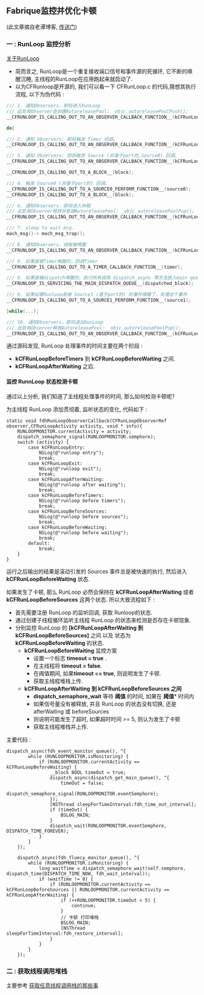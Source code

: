 ## Fabrique监控并优化卡顿

(此文章摘自老谭博客, [传送门](http://www.tanhao.me/code/151113.html))

### 一 : RunLoop 监控分析

[关于RunLoop](https://zhxiongfei.github.io/post/为什么ios-app能一直响应事件-runloop/)

- 简而言之, RunLoop是一个重复接收端口信号和事件源的死循环, 它不断的唤醒沉睡, 主线程的RunLoop在应用跑起来就启动了.
- 以为CFRunloop是开源的, 我们可以看一下 CFRunLoop.c 的代码,猜想其执行流程, 以下为伪代码 : 

```c
/// 1. 通知Observers，即将进入RunLoop
/// 此处有Observer会创建AutoreleasePool: _objc_autoreleasePoolPush();
__CFRUNLOOP_IS_CALLING_OUT_TO_AN_OBSERVER_CALLBACK_FUNCTION__(kCFRunLoopEntry);

do{

/// 2. 通知 Observers: 即将触发 Timer 回调。
__CFRUNLOOP_IS_CALLING_OUT_TO_AN_OBSERVER_CALLBACK_FUNCTION__(kCFRunLoopBeforeTimers);

/// 3. 通知 Observers: 即将触发 Source (非基于port的,Source0) 回调。
__CFRUNLOOP_IS_CALLING_OUT_TO_AN_OBSERVER_CALLBACK_FUNCTION__(kCFRunLoopBeforeSources);

__CFRUNLOOP_IS_CALLING_OUT_TO_A_BLOCK__(block);

/// 4. 触发 Source0 (非基于port的) 回调。
__CFRUNLOOP_IS_CALLING_OUT_TO_A_SOURCE0_PERFORM_FUNCTION__(source0);
__CFRUNLOOP_IS_CALLING_OUT_TO_A_BLOCK__(block);

/// 6. 通知Observers，即将进入休眠
/// 此处有Observer释放并新建AutoreleasePool: _objc_autoreleasePoolPop(); _objc_autoreleasePoolPush();
__CFRUNLOOP_IS_CALLING_OUT_TO_AN_OBSERVER_CALLBACK_FUNCTION__(kCFRunLoopBeforeWaiting);

/// 7. sleep to wait msg.
mach_msg()-> mach_msg_trap();

/// 8. 通知Observers，线程被唤醒
__CFRUNLOOP_IS_CALLING_OUT_TO_AN_OBSERVER_CALLBACK_FUNCTION__(kCFRunLoopAfterWaiting);

/// 9. 如果是被Timer唤醒的，回调Timer
__CFRUNLOOP_IS_CALLING_OUT_TO_A_TIMER_CALLBACK_FUNCTION__(timer);

/// 9. 如果是被dispatch唤醒的，执行所有调用 dispatch_async 等方法放入main queue 的 block
__CFRUNLOOP_IS_SERVICING_THE_MAIN_DISPATCH_QUEUE__(dispatched_block);

/// 9. 如果如果Runloop是被 Source1 (基于port的) 的事件唤醒了，处理这个事件
__CFRUNLOOP_IS_CALLING_OUT_TO_A_SOURCE1_PERFORM_FUNCTION__(source1);

}while(...);

/// 10. 通知Observers，即将退出RunLoop
/// 此处有Observer释放AutoreleasePool: _objc_autoreleasePoolPop();
__CFRUNLOOP_IS_CALLING_OUT_TO_AN_OBSERVER_CALLBACK_FUNCTION__(kCFRunLoopExit);
```



通过源码发现, RunLoop 处理事件的时间主要在两个阶段 : 

- **kCFRunLoopBeforeTimers** 到 **kCFRunLoopBeforeWaiting** 之间.
- **kCFRunLoopAfterWaiting** 之后.



#### 监控 RunnLoop 状态检测卡顿

通过以上分析,  我们知道了主线程处理事件的时间, 那么如何检测卡顿呢? 

为主线程 RunLoop 添加贯彻着,  监听状态的变化, 代码如下 : 

```objc
static void fdhRunLoopObserverCallback(CFRunLoopObserverRef observer,CFRunLoopActivity activity, void * info){
    RUNLOOPMONITOR.currentActivity = activity;
    dispatch_semaphore_signal(RUNLOOPMONITOR.semphore);
    switch (activity) {
        case kCFRunLoopEntry:
            NSLog(@"runloop entry");
            break;
        case kCFRunLoopExit:
            NSLog(@"runloop exit");
            break;
        case kCFRunLoopAfterWaiting:
            NSLog(@"runloop after waiting");
            break;
        case kCFRunLoopBeforeTimers:
            NSLog(@"runloop before timers");
            break;
        case kCFRunLoopBeforeSources:
            NSLog(@"runloop before sources");
            break;
        case kCFRunLoopBeforeWaiting:
            NSLog(@"runloop before waiting");
            break;
        default:
            break;
    }
}
```

运行之后输出的结果是滚动引发的 Sources 事件总是被快速的执行, 然后进入 **kCFRunLoopBeforeWaiting** 状态. 

如果发生了卡顿, 那么 RunLoop 必然会保持在 **kCFRunLoopAfterWaiting** 或者 **kCFRunLoopBeforeSources** 这两个状态. 所以大致流程如下 : 

- 首先需要注册 RunLoop 的监听回调, 获取 Runloop的状态.
- 通过创建子线程循环监听主线程 RunLoop 的状态来检测是否存在卡顿现象. 
- 分别监控 RunLoop 的 **[kCFRunLoopAfterWaiting  到  kCFRunLoopBeforeSources]** 之间  以及 状态为 **kCFRunLoopBeforeWaiting** 的状态.
  - **kCFRunLoopBeforeWaiting**  监控方案
    - 设置一个标志 **timeout =  true** .
    - 在主线程将 **timeout = false**.
    - 在阈值期间, 如果**timeout == true**, 则说明发生了卡顿.
    - 获取主线程堆栈上传.
  - **kCFRunLoopAfterWaiting  到  kCFRunLoopBeforeSources 之间**
    - **dispatch_semaphore_wait** 等待 **阈值** 的时间,  如果在 **阈值*** 时间内
    - 如果信号量没有被释放, 并且 RunLoop 的状态没有切换, 还是 afterWaiting 或 beforeSources
    - 则说明可能发生了超时, 如果超时时间 >= 5, 则认为发生了卡顿
    - 获取主线程堆栈并上传.

主要代码 : 

```objc
dispatch_async(fdh_event_monitor_queue(), ^{
        while (RUNLOOPMONITOR.isMonitoring) {
            if (RUNLOOPMONITOR.currentActivity == kCFRunLoopBeforeWaiting) {
                __block BOOL timeOut = true;
                dispatch_async(dispatch_get_main_queue(), ^{
                    timeOut = false;
                    dispatch_semaphore_signal(RUNLOOPMONITOR.eventSemphore);
                });
                [NSThread sleepForTimeInterval:fdh_time_out_interval];
                if (timeOut) {
                    BSLOG_MAIN;
                }
                dispatch_wait(RUNLOOPMONITOR.eventSemphore, DISPATCH_TIME_FOREVER);
            }
        }
    });
    
    dispatch_async(fdh_fluecy_monitor_queue(), ^{
        while (RUNLOOPMONITOR.isMonitoring) {
            long waitTime = dispatch_semaphore_wait(self.semphore, dispatch_time(DISPATCH_TIME_NOW, fdh_wait_interval));
            if (waitTime != 0) {
                if (RUNLOOPMONITOR.currentActivity == kCFRunLoopBeforeSources || RUNLOOPMONITOR.currentActivity == kCFRunLoopAfterWaiting) {
                    if (++RUNLOOPMONITOR.timeOut < 5) {
                        continue;
                    }
                    // 卡顿 打印堆栈
                    BSLOG_MAIN;
                    [NSThread sleepForTimeInterval:fdh_restore_interval];
                }
            }
        }
    });
```





### 二 : 获取线程调用堆栈

主要参考 [获取任意线程调用栈的那些事](https://www.cnblogs.com/LiLihongqiang/p/7645987.html)

